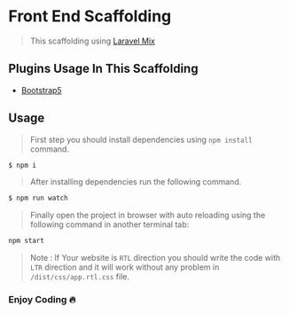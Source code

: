 # Front End Scaffolding

> This scaffolding using [Laravel Mix](https://laravel-mix.com)

## Plugins Usage In This Scaffolding
* [Bootstrap5](https://getbootstrap.com/docs/5.0/getting-started/introduction/)
## Usage
> First step you should install dependencies using `npm install` command.
```bash
$ npm i
```
> After installing dependencies run the following command.
```bash
$ npm run watch
```

> Finally open the project in browser with auto reloading using the following command in another terminal tab:
```bash
npm start
```


> Note : If Your website is `RTL` direction you should write the code with `LTR` direction and it will work without any problem in `/dist/css/app.rtl.css` file.  

### Enjoy Coding 🔥
